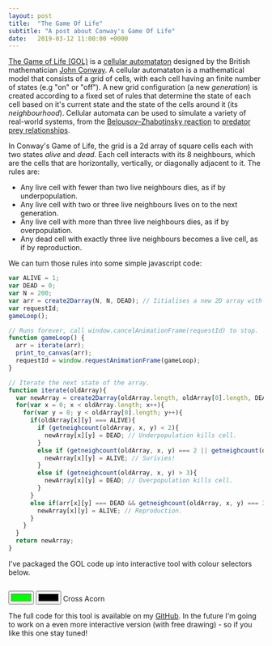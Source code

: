 ```yaml
---
layout: post
title:  "The Game Of Life"
subtitle: "A post about Conway's Game Of Life"
date:   2019-03-12 11:00:00 +0000
---
```


<a class="blue-link" href="https://en.wikipedia.org/wiki/Conway%27s_Game_of_Life">The Game of Life (GOL)</a> is a <a class="blue-link" href="https://en.wikipedia.org/wiki/Cellular_automaton">cellular automataton</a> designed by the British mathematician <a class="blue-link" href="https://en.wikipedia.org/wiki/John_Horton_Conway">John Conway</a>. A cellular automataton is a mathematical model that consists of a grid of cells, with each cell having an finite number of states (e.g "on" or "off"). A new grid configuration (a new *generation*) is created according to a fixed set of rules that determine the state of each cell based on it's current state and the state of the cells around it (its *neighbourhood*). Cellular automata can be used to simulate a variety of real-world systems, from the <a class="blue-link" href="https://en.wikipedia.org/wiki/Belousov%E2%80%93Zhabotinsky_reaction">Belousov–Zhabotinsky reaction</a> to <a class="blue-link" href="https://blogs.msdn.microsoft.com/calvin_hsia/2014/09/30/fish-vs-sharks-predator-prey-simulation/">predator prey relationships</a>.

In Conway's Game of Life, the grid is a 2d array of square cells each with two states *alive* and *dead*. Each cell interacts with its 8 neighbours, which are the cells that are horizontally, vertically, or diagonally adjacent to it. The rules are:

* Any live cell with fewer than two live neighbours dies, as if by underpopulation.
* Any live cell with two or three live neighbours lives on to the next generation.
* Any live cell with more than three live neighbours dies, as if by overpopulation.
* Any dead cell with exactly three live neighbours becomes a live cell, as if by reproduction.

We can turn those rules into some simple javascript code:
```javascript
var ALIVE = 1;
var DEAD = 0;
var N = 200;
var arr = create2Darray(N, N, DEAD); // Iitialises a new 2D array with array values set to 0.
var requestId;
gameLoop();

// Runs forever, call window.cancelAnimationFrame(requestId) to stop.
function gameLoop() {
  arr = iterate(arr);
  print_to_canvas(arr);
  requestId = window.requestAnimationFrame(gameLoop);
}

// Iterate the next state of the array.
function iterate(oldArray){
  var newArray = create2Darray(oldArray.length, oldArray[0].length, DEAD);
  for(var x = 0; x < oldArray.length; x++){
    for(var y = 0; y < oldArray[0].length; y++){
      if(oldArray[x][y] === ALIVE){
        if (getneighcount(oldArray, x, y) < 2){
          newArray[x][y] = DEAD; // Underpopulation kills cell.
        }
        else if (getneighcount(oldArray, x, y) === 2 || getneighcount(oldArray, x, y) === 3){
          newArray[x][y] = ALIVE; // Surivies!
        }
        else if (getneighcount(oldArray, x, y) > 3){
          newArray[x][y] = DEAD; // Overpopulation kills cell.
        }
      }
      else if(arr[x][y] === DEAD && getneighcount(oldArray, x, y) === 3){
        newArray[x][y] = ALIVE; // Reproduction.
      }
    }
  }
  return newArray;
}
```

I've packaged the GOL code up into interactive tool with colour selectors below.

<canvas id="myCanvas" style="display: none;"></canvas>
<div id="divImg" style="overflow-x: scroll;"></div>
<div style="margin-top:1em;">
    <input id="color1" type="color" value="#00ff00" class="form-control"/>
    <input id="color2" type="color" value="#000000" class="form-control"/>
    <a aria-label="start" id="start" class="button"><i class="fas fa-play"></i></a><a aria-label="stop" id="stop" class="button"><i class="fas fa-pause"></i></a>
    <a id="cross" class="button">Cross</a>
    <a id="acorn" class="button">Acorn</a>
</div>

The full code for this tool is available on my <a href="https://github.com/george-pearson" class="blue-link">GitHub</a>. In the future I'm going to work on a even more interactive version (with free drawing) - so if you like this one stay tuned!
